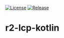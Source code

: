 [![License](https://img.shields.io/badge/License-BSD%203--Clause-blue.svg)](/LICENSE)
[![Release](https://jitpack.io/v/readium/r2-lcp-kotlin.svg)](https://jitpack.io/#readium/r2-lcp-kotlin)
# r2-lcp-kotlin
